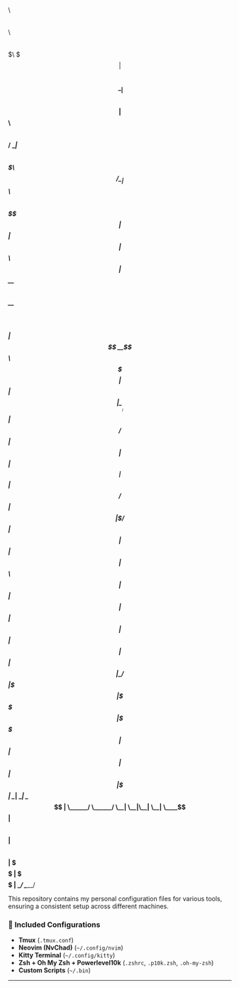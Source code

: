 

$$\      $$\                    $$$$$$\                       $$$$$$\  $$\           
$$$\    $$$ |                  $$  __$$\                     $$  __$$\ \__|          
$$$$\  $$$$ |$$\   $$\         $$ /  \__| $$$$$$\  $$$$$$$\  $$ /  \__|$$\  $$$$$$\  
$$\$$\$$ $$ |$$ |  $$ |$$$$$$\ $$ |      $$  __$$\ $$  __$$\ $$$$\     $$ |$$  __$$\ 
$$ \$$$  $$ |$$ |  $$ |\______|$$ |      $$ /  $$ |$$ |  $$ |$$  _|    $$ |$$ /  $$ |
$$ |\$  /$$ |$$ |  $$ |        $$ |  $$\ $$ |  $$ |$$ |  $$ |$$ |      $$ |$$ |  $$ |
$$ | \_/ $$ |\$$$$$$$ |        \$$$$$$  |\$$$$$$  |$$ |  $$ |$$ |      $$ |\$$$$$$$ |
\__|     \__| \____$$ |         \______/  \______/ \__|  \__|\__|      \__| \____$$ |
             $$\   $$ |                                                    $$\   $$ |
             \$$$$$$  |                                                    \$$$$$$  |
             \______/                                                      \______/ 



This repository contains my personal configuration files for various tools, ensuring a consistent setup across different machines.

### 🔧 **Included Configurations**
- **Tmux** (`.tmux.conf`)
- **Neovim (NvChad)** (`~/.config/nvim`)
- **Kitty Terminal** (`~/.config/kitty`)
- **Zsh + Oh My Zsh + Powerlevel10k** (`.zshrc`, `.p10k.zsh`, `.oh-my-zsh`)
- **Custom Scripts** (`~/.bin`)

---

